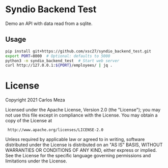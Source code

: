 # Syndio Backend Test

Demo an API with data read from a sqlite.

## Usage

```sh
pip install git+https://github.com/xsc27/syndio_backend_test.git
export PORT=8000  # Optional: defaults to 5000
python3 -m syndio_backend_test  # Start web server
curl http://127.0.0.1:${PORT}/employees/ | jq .
```

# License

Copyright 2021 Carlos Meza

Licensed under the Apache License, Version 2.0 (the "License");
you may not use this file except in compliance with the License.
You may obtain a copy of the License at

```
 http://www.apache.org/licenses/LICENSE-2.0
```

Unless required by applicable law or agreed to in writing, software
distributed under the License is distributed on an "AS IS" BASIS,
WITHOUT WARRANTIES OR CONDITIONS OF ANY KIND, either express or implied.
See the License for the specific language governing permissions and
limitations under the License.
